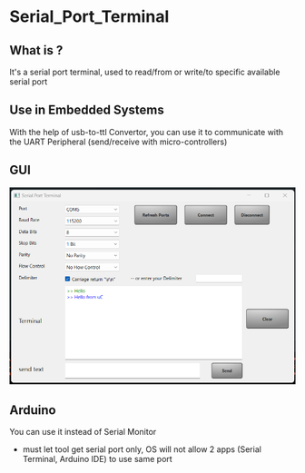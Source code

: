 # Serial_Port_Terminal
## What is ?
It's a serial port terminal, used to read/from or write/to specific available serial port

## Use in Embedded Systems
With the help of usb-to-ttl Convertor, you can use it to communicate with the UART Peripheral (send/receive with micro-controllers)

## GUI
![](https://github.com/abdelrahman99999/Serial_Port_Terminal/blob/main/Screenshot.png?raw=true)

## Arduino
You can use it instead of Serial Monitor
  * must let tool get serial port only, OS will not allow 2 apps (Serial Terminal, Arduino IDE) to use same port
